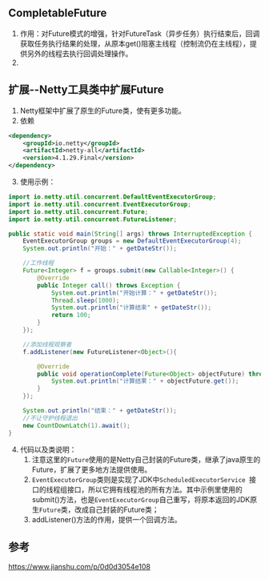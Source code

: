 ## CompletableFuture 

1. 作用：对Future模式的增强，针对FutureTask（异步任务）执行结束后，回调获取任务执行结果的处理，从原本get()阻塞主线程（控制流仍在主线程），提供另外的线程去执行回调处理操作。
2. 



## 扩展--Netty工具类中扩展Future

1. Netty框架中扩展了原生的Future类，使有更多功能。
2. 依赖

```xml
<dependency>
    <groupId>io.netty</groupId>
    <artifactId>netty-all</artifactId>
    <version>4.1.29.Final</version>
</dependency>
```

3. 使用示例：

```JAVA
import io.netty.util.concurrent.DefaultEventExecutorGroup;
import io.netty.util.concurrent.EventExecutorGroup;
import io.netty.util.concurrent.Future;
import io.netty.util.concurrent.FutureListener;

public static void main(String[] args) throws InterruptedException {
    EventExecutorGroup groups = new DefaultEventExecutorGroup(4);
    System.out.println("开始：" + getDateStr());

    //工作线程
    Future<Integer> f = groups.submit(new Callable<Integer>() {
        @Override
        public Integer call() throws Exception {
            System.out.println("开始计算：" + getDateStr());
            Thread.sleep(1000);
            System.out.println("计算结束" + getDateStr());
            return 100;
        }
    });

    //添加线程观察者
    f.addListener(new FutureListener<Object>(){

        @Override
        public void operationComplete(Future<Object> objectFuture) throws Exception {
            System.out.println("计算结果：" + objectFuture.get());
        }
    });

    System.out.println("结束：" + getDateStr());
    //不让守护线程退出
    new CountDownLatch(1).await();
}
```

4. 代码以及类说明：
   1. 注意这里的`Future`使用的是Netty自己封装的Future类，继承了java原生的Future，扩展了更多地方法提供使用。
   2. `EventExecutorGroup`类则是实现了JDK中`ScheduledExecutorService `接口的线程组接口，所以它拥有线程池的所有方法。其中示例里使用的submit()方法，也是`EventExecutorGroup`自己重写，将原本返回的JDK原生`Future`类，改成自己封装的Future类；
   3. addListener()方法的作用，提供一个回调方法。

## 参考

https://www.jianshu.com/p/0d0d3054e108